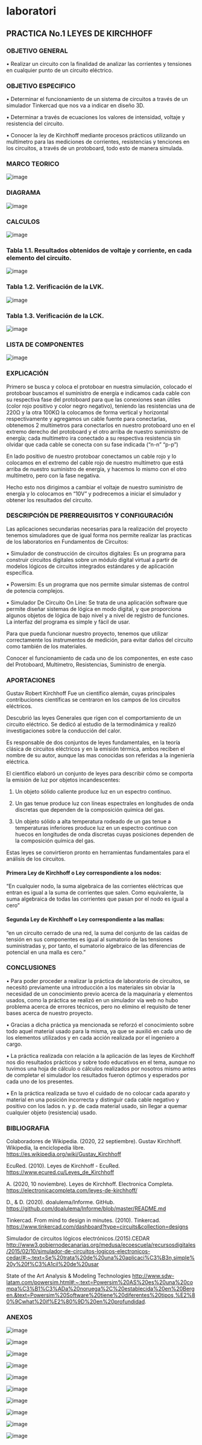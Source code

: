 # laboratori
## PRACTICA No.1   LEYES DE KIRCHHOFF

### OBJETIVO GENERAL

•	Realizar un circuito con la finalidad de analizar las corrientes y tensiones en cualquier punto de un circuito eléctrico.

### OBJETIVO ESPECIFICO

•	Determinar el funcionamiento de un sistema de circuitos a través de un simulador Tinkercad que nos va a indicar en diseño 3D.

•	Determinar a través de ecuaciones los valores de intensidad, voltaje y resistencia del circuito.

•	Conocer la ley de Kirchhoff mediante procesos prácticos utilizando un multímetro para las mediciones de corrientes, resistencias y tenciones en los circuitos, a través de un protoboard, todo esto de manera simulada.

### MARCO TEORICO

![image](https://user-images.githubusercontent.com/75762187/102236454-8a031480-3ec1-11eb-9fb6-5c5f0296db12.png)

### DIAGRAMA

![image](https://user-images.githubusercontent.com/75762187/102658604-df4f5800-4145-11eb-94b6-d3a2d878f525.png)

### CALCULOS

![image](https://user-images.githubusercontent.com/75762187/102822947-fa210700-43a7-11eb-8fd6-f8bb90501a29.png)

### Tabla 1.1. Resultados obtenidos de voltaje y corriente, en cada elemento del circuito.

![image](https://user-images.githubusercontent.com/75762187/102823075-32284a00-43a8-11eb-9f3a-7c1fb8d6936b.png)

### Tabla 1.2. Verificación de la LVK.

![image](https://user-images.githubusercontent.com/75762187/102823260-9a772b80-43a8-11eb-972a-417e0a53de55.png)

### Tabla 1.3. Verificación de la LCK.

![image](https://user-images.githubusercontent.com/75762187/102823417-d7dbb900-43a8-11eb-9411-d737db85b7d9.png)

### LISTA DE COMPONENTES

![image](https://user-images.githubusercontent.com/75762187/102237456-aeabbc00-3ec2-11eb-81c1-c916e3325cbb.png)

### EXPLICACIÓN

Primero se busca y coloca el protoboar en nuestra simulación, colocado el protoboar buscamos el suministro de energía e indicamos cada cable con su respectiva fase del protoboard para que las conexiones sean útiles (color rojo positivo y color negro negativo), teniendo las resistencias una de 220Ω y la otra 100KΩ la colocamos de forma vertical y horizontal respectivamente y agregamos un cable fuente para conectarlas, obtenemos 2 multímetros para conectarlos en nuestro protoboard uno en el extremo derecho del protoboard y el otro arriba de nuestro suministro de energía; cada multímetro ira conectado a su respectiva resistencia sin olvidar que cada cable se conecta con su fase indicada (“n-n” “p-p”)

En lado positivo de nuestro protoboar conectamos un cable rojo y lo colocamos en el extremo del cable rojo de nuestro multímetro que está arriba de nuestro suministro de energía, y hacemos lo mismo con el otro multímetro, pero con la fase negativa.

Hecho esto nos dirigimos a cambiar el voltaje de nuestro suministro de energía y lo colocamos en “10V” y podrecemos a iniciar el simulador y obtener los resultados del circuito.

### DESCRIPCIÓN DE PRERREQUISITOS Y CONFIGURACIÓN

Las aplicaciones secundarias necesarias para la realización del proyecto tenemos simuladores que de igual forma nos permite realizar las practicas de los laboratorios en Fundamentos de Circuitos:

•	Simulador de construcción de circuitos digitales: Es un programa para construir circuitos digitales sobre un módulo digital virtual a partir de modelos lógicos de circuitos integrados estándares y de aplicación específica. 

•	Powersim: Es un programa que nos permite simular sistemas de control de potencia complejos.

•	Simulador De Circuito On Líne: Se trata de una aplicación software que permite diseñar sistemas de lógica en modo digital, y que proporciona algunos objetos de lógica de bajo nivel y a nivel de registro de funciones. La interfaz del programa es simple y fácil de usar. 

Para que pueda funcionar nuestro proyecto, tenemos que utilizar correctamente los instrumentos de medición, para evitar daños del circuito como también de los materiales.

Conocer el funcionamiento de cada uno de los componentes, en este caso del Protoboard, Multímetro, Resistencias, Suministro de energía.

### APORTACIONES

Gustav Robert Kirchhoff Fue un científico alemán, cuyas principales contribuciones científicas se centraron en los campos de los circuitos eléctricos.

Descubrió las leyes Generales que rigen con el comportamiento de un circuito eléctrico. Se dedicó al estudio de la termodinámica y realizó investigaciones sobre la conducción del calor.

Es responsable de dos conjuntos de leyes fundamentales, en la teoría clásica de circuitos eléctricos y en la emisión térmica, ambos reciben el nombre de su autor, aunque las mas conocidas son referidas a la ingeniería eléctrica.

El científico elaboró un conjunto de leyes para describir cómo se comporta la emisión de luz por objetos incandescentes:

1. Un objeto sólido caliente produce luz en un espectro continuo.

2. Un gas tenue produce luz con líneas espectrales en longitudes de onda discretas que dependen de la composición química del gas.

3. Un objeto sólido a alta temperatura rodeado de un gas tenue a temperaturas inferiores produce luz en un espectro continuo con huecos en longitudes de onda discretas cuyas posiciones dependen de la composición química del gas.

Estas leyes se convirtieron pronto en herramientas fundamentales para el análisis de los circuitos.
#### Primera Ley de Kirchhoff o Ley correspondiente a los nodos:

“En cualquier nodo, la suma algebraica de las corrientes eléctricas que entran es igual a la suma de corrientes que salen. Como equivalente, la suma algebraica de todas las corrientes que pasan por el nodo es igual a cero”

#### Segunda Ley de Kirchhoff o Ley correspondiente a las mallas:

“en un circuito cerrado de una red, la suma del conjunto de las caídas de tensión en sus componentes es igual al sumatorio de las tensiones suministradas y, por tanto, el sumatorio algebraico de las diferencias de potencial en una malla es cero.”

### CONCLUSIONES 

•	Para poder proceder a realizar la práctica de laboratorio de circuitos, se necesitó previamente una introducción a los materiales sin obviar la necesidad de un conocimiento previo acerca de la maquinaria y elementos usados, como la práctica se realizó en un simulador vía web no hubo problema acerca de errores técnicos, pero no elimino el requisito de tener bases acerca de nuestro proyecto.

•	Gracias a dicha práctica ya mencionada se reforzó el conocimiento sobre todo aquel material usado para la misma, ya que se auxilió en cada uno de los elementos utilizados y en cada acción realizada por el ingeniero a cargo. 

•	La práctica realizada con relación a la aplicación de las leyes de Kirchhoff nos dio resultados prácticos y sobre todo educativos en el tema, aunque no tuvimos una hoja de cálculo o cálculos realizados por nosotros mismo antes de completar el simulador los resultados fueron óptimos y esperados por cada uno de los presentes.

•	En la práctica realizada se tuvo el cuidado de no colocar cada aparato y material en una posición incorrecta y distinguir cada cable negativo y positivo con los lados n. y p. de cada material usado, sin llegar a quemar cualquier objeto (resistencia) usado.

### BIBLIOGRAFIA

Colaboradores de Wikipedia. (2020, 22 septiembre). Gustav Kirchhoff. Wikipedia, la enciclopedia libre. https://es.wikipedia.org/wiki/Gustav_Kirchhoff

EcuRed. (2010). Leyes de Kirchhoff - EcuRed. https://www.ecured.cu/Leyes_de_Kirchhoff

A. (2020, 10 noviembre). Leyes de Kirchhoff. Electronica Completa. https://electronicacompleta.com/leyes-de-kirchhoff/

D., & D. (2020). doalulema/Informe. GitHub. https://github.com/doalulema/Informe/blob/master/README.md

Tinkercad. From mind to design in minutes. (2010). Tinkercad. https://www.tinkercad.com/dashboard?type=circuits&collection=designs

Simulador de circuitos lógicos electrónicos.(2015).CEDAR http://www3.gobiernodecanarias.org/medusa/ecoescuela/recursosdigitales/2015/02/10/simulador-de-circuitos-logicos-electronicos-cedar/#:~:text=Se%20trata%20de%20una%20aplicaci%C3%B3n,simple%20y%20f%C3%A1cil%20de%20usar

State of the Art Analysis & Modeling Technologies http://www.sdw-latam.com/powersim.html#:~:text=Powersim%20AS%20es%20una%20compa%C3%B1%C3%ADa%20noruega%2C%20establecida%20en%20Bergen.&text=Powersim%20Software%20tiene%20diferentes%20tipos,%E2%80%9Cwhat%20if%E2%80%9D%20en%20profundidad.

### ANEXOS

![image](https://user-images.githubusercontent.com/75762187/102659569-98faf880-4147-11eb-9672-b7a81068f94a.png)

![image](https://user-images.githubusercontent.com/75762187/102659793-03139d80-4148-11eb-9691-98926895dc07.png)

![image](https://user-images.githubusercontent.com/75762187/102659822-0dce3280-4148-11eb-9302-067a36235b58.png)

![image](https://user-images.githubusercontent.com/75762187/102659858-17579a80-4148-11eb-963b-3f76718ceca8.png)

![image](https://user-images.githubusercontent.com/75762187/102659886-22aac600-4148-11eb-9554-ee4debbfa314.png)

![image](https://user-images.githubusercontent.com/75762187/102659912-2d655b00-4148-11eb-88e0-99f58b94b7d6.png)

![image](https://user-images.githubusercontent.com/75762187/102659952-4241ee80-4148-11eb-9e25-aa86dd7d7ba1.png)

![image](https://user-images.githubusercontent.com/75762187/102660347-e0ce4f80-4148-11eb-80ee-c1cd0f1cad16.png)

![image](https://user-images.githubusercontent.com/75762187/102660112-83d29980-4148-11eb-9a64-164bf023836f.png)

![image](https://user-images.githubusercontent.com/75762187/102660154-92b94c00-4148-11eb-904d-888f6c51462a.png)




